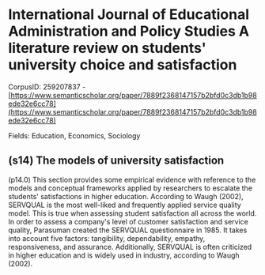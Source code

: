 # International Journal of Educational Administration and Policy Studies A literature review on students' university choice and satisfaction

CorpusID: 259207837 - [https://www.semanticscholar.org/paper/7889f2368147157b2bfd0c3db1b98ede32e6cc78](https://www.semanticscholar.org/paper/7889f2368147157b2bfd0c3db1b98ede32e6cc78)

Fields: Education, Economics, Sociology

## (s14) The models of university satisfaction
(p14.0) This section provides some empirical evidence with reference to the models and conceptual frameworks applied by researchers to escalate the students' satisfactions in higher education. According to Waugh (2002), SERVQUAL is the most well-liked and frequently applied service quality model. This is true when assessing student satisfaction all across the world. In order to assess a company's level of customer satisfaction and service quality, Parasuman created the SERVQUAL questionnaire in 1985. It takes into account five factors: tangibility, dependability, empathy, responsiveness, and assurance. Additionally, SERVQUAL is often criticized in higher education and is widely used in industry, according to Waugh (2002).
